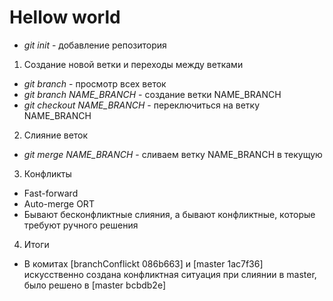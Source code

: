 # Hellow world
*   *git init* - добавление репозитория

1. Создание новой ветки и переходы между ветками
*   *git branch* - просмотр всех веток
*   *git branch NAME_BRANCH* - создание ветки NAME_BRANCH
*   *git checkout NAME_BRANCH* - переключиться на ветку NAME_BRANCH

2. Слияние веток
*   *git merge NAME_BRANCH* - сливаем ветку NAME_BRANCH в текущую

3. Конфликты
* Fast-forward
* Auto-merge ORT
* Бывают бесконфликтные слияния, а бывают конфликтные, которые требуют ручного решения

4. Итоги
* В комитах [branchConflickt 086b663] и [master 1ac7f36] искусственно создана конфликтная ситуация при слиянии в master, было решено в [master bcbdb2e]